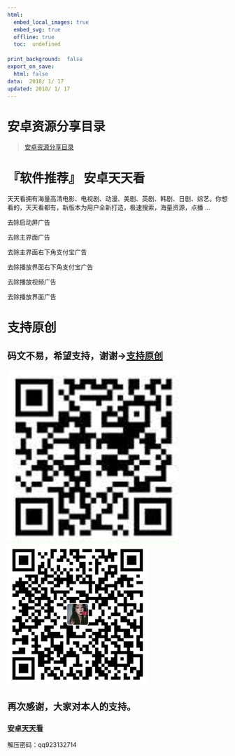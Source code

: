 ```yaml
---
html:
  embed_local_images: true
  embed_svg: true
  offline: true
  toc:  undefined

print_background:  false
export_on_save:
  html: false
data:  2018/ 1/ 17
updated: 2018/ 1/ 17
---
```




# 安卓资源分享目录

> [安卓资源分享目录](https://blog.csdn.net/qq923132714/article/details/83059823 "安卓资源分享目录")

# 『软件推荐』 安卓天天看

天天看拥有海量高清电影、电视剧、动漫、美剧、英剧、韩剧、日剧、综艺。你想看的，天天看都有，新版本为用户全新打造，极速搜索，海量资源，点播 ...

去除启动屏广告

去除主界面广告

去除主界面右下角支付宝广告

去除播放界面右下角支付宝广告

去除播放视频广告

去除播放界面广告


# 支持原创
## 码文不易，希望支持，谢谢->**[支持原创](http://blog.csdn.net/qq923132714/article/details/79399145)**
![微信支付](https://raw.githubusercontent.com/923132714/my_picture/master/blog/support/weixin.png)![微信支付](https://raw.githubusercontent.com/923132714/my_picture/master/blog/support/支付宝.png)
## 再次感谢，大家对本人的支持。

### [安卓天天看](http://u16848854.ctfile.net/fs/16848854-331626958 "安卓天天看")

解压密码：qq923132714
